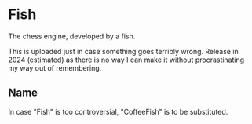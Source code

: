 # Fish
The chess engine, developed by a fish.

This is uploaded just in case something goes terribly wrong.
Release in 2024 (estimated) as there is no way I can make it
without procrastinating my way out of remembering.

## Name

In case "Fish" is too controversial, "CoffeeFish" is to be substituted.